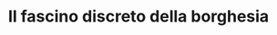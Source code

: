 ---
layout: post
title: Il fascino discreto della borghesia
director: Luis Buñuel
year: 1972
cover: https://images.mubicdn.net/images/film/310/cache-8077-1671812588/image-w1280.jpg
---